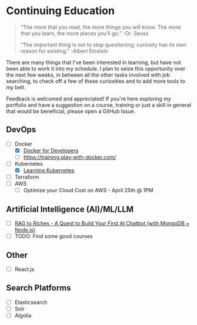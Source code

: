 # Continuing Education

> “The more that you read, the more things you will know. The more that you learn, the more places you’ll go.” -Dr. Seuss
>
> “The important thing is not to stop questioning; curiosity has its own reason for existing.” -Albert Einstein

There are many things that I've been interested in learning, but have not been able to work it into my schedule.  I plan to seize this opportunity over the next few weeks, in between all the other tasks involved with job searching, to check off a few of these curiosities and to add more tools to my belt.

Feedback is welcomed and appreciated!  If you're here exploring my portfolio and have a suggestion on a course, training or just a skill in general that would be beneficial, please open a GitHub Issue.

## DevOps

- [ ] Docker
  - [x] [Docker for Developers](https://www.linkedin.com/learning/certificates/24d7b690b4ea39361dbdb6d9c3b768ce5b0c7409145403168f8365b0ca3351dc)
  - [ ] <https://training.play-with-docker.com/>
- [ ] Kubernetes
  - [x] [Learning Kubernetes](https://www.linkedin.com/learning/certificates/3e5721b8a0333fdb51b1fe6a18b74314b26082b6b9da21841dd0002d6da889b0)
- [ ] Terraform
- [ ] AWS
  - [ ] Optimize your Cloud Cost on AWS - April 25th @ 1PM

## Artificial Intelligence (AI)/ML/LLM

- [ ] [RAG to Riches - A Quest to Build Your First AI Chatbot (with MongoDB + Node.js)](https://www.linkedin.com/events/ragtoriches-aquesttobuildingyou7183129083503910913/theater/)
- [ ] TODO: Find some good courses

## Other

- [ ] React.js

## Search Platforms

- [ ] Elasticsearch
- [ ] Solr
- [ ] Algolia